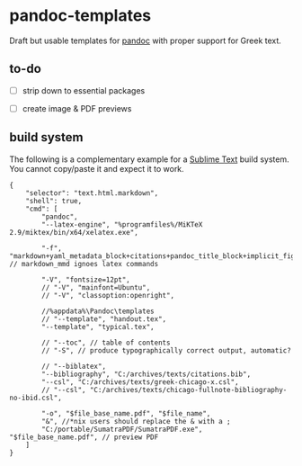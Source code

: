 # pandoc-templates

Draft but usable templates for [pandoc](http://pandoc.org/) with proper support for Greek text.


## to-do

- [ ] strip down to essential packages
- [ ] create image & PDF previews


## build system

The following is a complementary example for a [Sublime Text](https://www.sublimetext.com/) build system. You cannot copy/paste it and expect it to work.

```
{
    "selector": "text.html.markdown",
    "shell": true,
    "cmd": [
        "pandoc",
        "--latex-engine", "%programfiles%/MiKTeX 2.9/miktex/bin/x64/xelatex.exe",

        "-f", "markdown+yaml_metadata_block+citations+pandoc_title_block+implicit_figures+link_attributes", // markdown_mmd ignoes latex commands
        
        "-V", "fontsize=12pt",
        // "-V", "mainfont=Ubuntu",
        // "-V", "classoption:openright",

        //%appdata%\Pandoc\templates
        // "--template", "handout.tex",
        "--template", "typical.tex",

        // "--toc", // table of contents
        // "-S", // produce typographically correct output, automatic?

        // "--biblatex",
        "--bibliography", "C:/archives/texts/citations.bib",
        "--csl", "C:/archives/texts/greek-chicago-x.csl",
        // "--csl", "C:/archives/texts/chicago-fullnote-bibliography-no-ibid.csl",

        "-o", "$file_base_name.pdf", "$file_name",
        "&", //*nix users should replace the & with a ;
        "C:/portable/SumatraPDF/SumatraPDF.exe", "$file_base_name.pdf", // preview PDF
    ]
}
```
